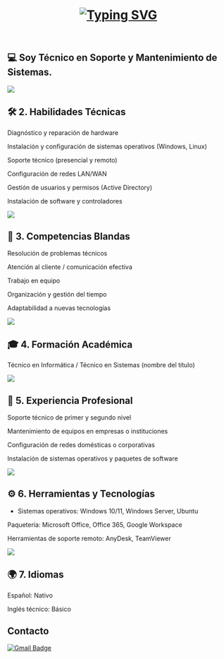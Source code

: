 <h1 align = "center">
<a href="https://github.com/Acosta-Walter"><img src="https://readme-typing-svg.demolab.com?font=Fira+Code&size=75&duration=1400&pause=500&color=FF72FF&background=000000EE&center=true&multiline=true&width=1920&height=384&lines=Hola!;+Soy+Walter+;Bienvenidos+a+mi+Perfil+de+GitHub" alt="Typing SVG" /></a>
</h1>

<br>

  <h2>💻 Soy Técnico en Soporte y Mantenimiento de Sistemas.</h2>
  
<img src="https://user-images.githubusercontent.com/73097560/115834477-dbab4500-a447-11eb-908a-139a6edaec5c.gif">

## 🛠️ 2. Habilidades Técnicas<br>

Diagnóstico y reparación de hardware

Instalación y configuración de sistemas operativos (Windows, Linux)

Soporte técnico (presencial y remoto)

Configuración de redes LAN/WAN

Gestión de usuarios y permisos (Active Directory)

Instalación de software y controladores

<img src="https://user-images.githubusercontent.com/73097560/115834477-dbab4500-a447-11eb-908a-139a6edaec5c.gif">

## 🧠 3. Competencias Blandas

Resolución de problemas técnicos

Atención al cliente / comunicación efectiva

Trabajo en equipo

Organización y gestión del tiempo

Adaptabilidad a nuevas tecnologías

<img src="https://user-images.githubusercontent.com/73097560/115834477-dbab4500-a447-11eb-908a-139a6edaec5c.gif">

## 🎓 4. Formación Académica

Técnico en Informática / Técnico en Sistemas (nombre del título)

<img src="https://user-images.githubusercontent.com/73097560/115834477-dbab4500-a447-11eb-908a-139a6edaec5c.gif">

## 🧪 5. Experiencia Profesional

Soporte técnico de primer y segundo nivel

Mantenimiento de equipos en empresas o instituciones

Configuración de redes domésticas o corporativas

Instalación de sistemas operativos y paquetes de software

<img src="https://user-images.githubusercontent.com/73097560/115834477-dbab4500-a447-11eb-908a-139a6edaec5c.gif">

## ⚙️ 6. Herramientas y Tecnologías

* Sistemas operativos: Windows 10/11, Windows Server, Ubuntu

Paquetería: Microsoft Office, Office 365, Google Workspace

Herramientas de soporte remoto: AnyDesk, TeamViewer

<img src="https://user-images.githubusercontent.com/73097560/115834477-dbab4500-a447-11eb-908a-139a6edaec5c.gif">

## 🌍 7. Idiomas

Español: Nativo

Inglés técnico: Básico

## Contacto

[![Gmail Badge](https://img.shields.io/badge/-Gmail-c14438?style=flat-square&logo=Gmail&logoColor=white&link=mailto:walterguillermoacosta173@gmail.com)](mailto:walterguillermoacosta173@gmail.com)
